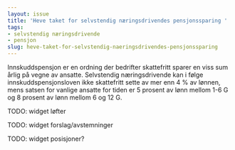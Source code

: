 ```yaml
---
layout: issue
title: 'Heve taket for selvstendig næringsdrivendes pensjonssparing '
tags:
- selvstendig næringsdrivende
- pensjon
slug: heve-taket-for-selvstendig-naeringsdrivendes-pensjonssparing
---
```


Innskuddspensjon er en ordning der bedrifter skattefritt sparer en viss sum årlig på vegne av ansatte.  Selvstendig næringsdrivende kan i følge innskuddspensjonsloven ikke skattefritt sette av mer enn 4 % av lønnen, mens satsen for vanlige ansatte for tiden er 5 prosent av lønn mellom 1-6 G og 8 prosent av lønn mellom 6 og 12 G.

TODO: widget løfter

TODO: widget forslag/avstemninger

TODO: widget posisjoner?

